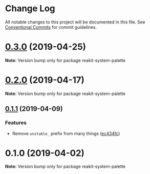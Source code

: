 # Change Log

All notable changes to this project will be documented in this file.
See [Conventional Commits](https://conventionalcommits.org) for commit guidelines.

# [0.3.0](https://github.com/reakit/reakit/tree/master/packages/reakit-system-palette/compare/reakit-system-palette@0.2.0...reakit-system-palette@0.3.0) (2019-04-25)

**Note:** Version bump only for package reakit-system-palette





# [0.2.0](https://github.com/reakit/reakit/tree/master/packages/reakit-system-palette/compare/reakit-system-palette@0.1.1...reakit-system-palette@0.2.0) (2019-04-17)

**Note:** Version bump only for package reakit-system-palette





## [0.1.1](https://github.com/reakit/reakit/tree/master/packages/reakit-system-palette/compare/reakit-system-palette@0.1.0...reakit-system-palette@0.1.1) (2019-04-09)


### Features

* Remove `unstable_` prefix from many things ([ec434fc](https://github.com/reakit/reakit/tree/master/packages/reakit-system-palette/commit/ec434fc))





# 0.1.0 (2019-04-02)

**Note:** Version bump only for package reakit-system-palette
